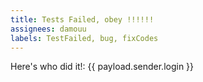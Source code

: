 ```yaml
---
title: Tests Failed, obey !!!!!!
assignees: damouu
labels: TestFailed, bug, fixCodes
---
```

Here's who did it!: {{ payload.sender.login }}
